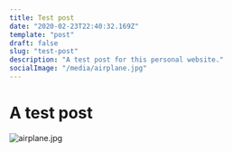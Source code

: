 ```yaml
---
title: Test post
date: "2020-02-23T22:40:32.169Z"
template: "post"
draft: false
slug: "test-post"
description: "A test post for this personal website."
socialImage: "/media/airplane.jpg"
---
```


# A test post

![airplane.jpg](/media/airplane.jpg)
